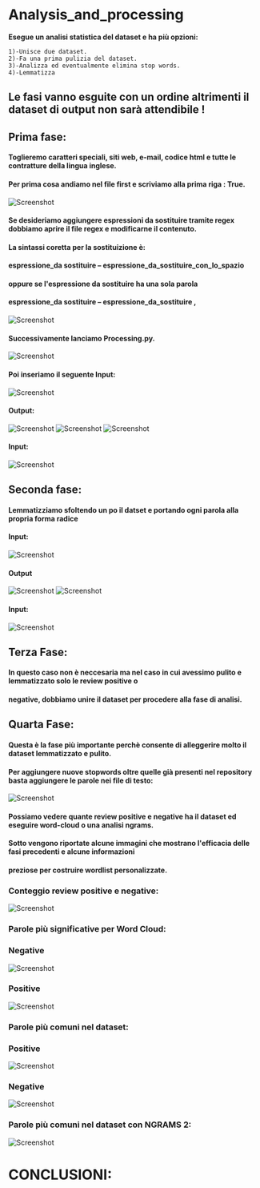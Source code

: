 # Analysis_and_processing
 
 __Esegue un analisi statistica del dataset e ha più opzioni:__ 
     
    1)-Unisce due dataset.
    2)-Fa una prima pulizia del dataset.
    3)-Analizza ed eventualmente elimina stop words.
    4)-Lemmatizza

## Le fasi vanno esguite con un ordine altrimenti il dataset di output non sarà attendibile !
## Prima fase:
#### Toglieremo caratteri speciali, siti web, e-mail, codice html e tutte le contratture della lingua inglese.
#### Per prima cosa andiamo nel file first e scriviamo alla prima riga : True.
![Screenshot](MyScripts/OUTPUTS/Fasi_di_pulizia/1a_Fase_file_first.png)
#### Se desideriamo aggiungere espressioni da sostituire tramite regex dobbiamo aprire il file regex e modificarne il contenuto.
#### La sintassi coretta per la sostituizione è:
#### espressione_da sostituire – espressione_da_sostituire_con_lo_spazio
#### oppure se l'espressione da sostituire ha una sola parola
#### espressione_da sostituire – espressione_da_sostituire ,
![Screenshot](MyScripts/OUTPUTS/Fasi_di_pulizia/util.png)
#### Successivamente lanciamo Processing.py.
![Screenshot](MyScripts/OUTPUTS/Fasi_di_pulizia/1a_Fase_lunch.png)
#### Poi inseriamo il seguente Input:
![Screenshot](MyScripts/OUTPUTS/Fasi_di_pulizia/1a_Fase.png)
#### Output:
![Screenshot](MyScripts/OUTPUTS/Fasi_di_pulizia/1a_Fase_output1.png)
![Screenshot](MyScripts/OUTPUTS/Fasi_di_pulizia/1a_Fase_outputb.png)
![Screenshot](MyScripts/OUTPUTS/Fasi_di_pulizia/1a_Fase_output2.png)
#### Input:
![Screenshot](MyScripts/OUTPUTS/Fasi_di_pulizia/1a_Fase_input.png)

## Seconda fase:
#### Lemmatizziamo sfoltendo un po il datset e portando ogni parola alla propria forma radice
#### Input:
![Screenshot](MyScripts/OUTPUTS/lemmatizzazione/2a_Fase_input.png)
#### Output
![Screenshot](MyScripts/OUTPUTS/lemmatizzazione/2a_Fase_output1.png)
![Screenshot](MyScripts/OUTPUTS/lemmatizzazione/2a_Fase_output2.png)
#### Input:
![Screenshot](MyScripts/OUTPUTS/Fasi_di_pulizia/1a_Fase_input.png)

## Terza Fase:
#### In questo caso non è neccesaria ma nel caso in cui avessimo pulito e lemmatizzato solo le review positive o 
#### negative, dobbiamo unire il dataset per procedere alla fase di analisi.

## Quarta Fase:
#### Questa è la fase più importante perchè consente di alleggerire molto il dataset lemmatizzato e pulito.
#### Per aggiungere nuove stopwords oltre quelle già presenti nel repository basta aggiungere le parole nei file di testo:
![Screenshot](MyScripts/OUTPUTS/stopwords/stopwords.png)
#### Possiamo vedere quante review positive e negative ha il dataset ed eseguire word-cloud o una analisi ngrams.
#### Sotto vengono riportate alcune immagini che mostrano l'efficacia delle fasi precedenti e alcune informazioni 
#### preziose per costruire wordlist personalizzate.

### Conteggio review positive e negative:
![Screenshot](MyScripts/OUTPUTS/count_negative_positive.png)

### Parole più significative per Word Cloud:
### Negative
![Screenshot](MyScripts/OUTPUTS/word_cloud_negative.png)
### Positive
![Screenshot](MyScripts/OUTPUTS/word_cloud_positive.png)

### Parole più comuni nel dataset:
### Positive
![Screenshot](MyScripts/OUTPUTS/most_common50_positive.png)
### Negative
![Screenshot](MyScripts/OUTPUTS/most_common_negative.png)

### Parole più comuni nel dataset con NGRAMS 2:
![Screenshot](MyScripts/OUTPUTS/ngrams2_negative_top50.png)

# CONCLUSIONI:
